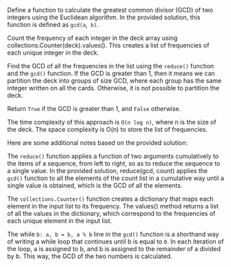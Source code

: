 ​Define a function to calculate the greatest common divisor (GCD) of two integers using the Euclidean algorithm. In the provided solution, this function is defined as `gcd(a`,` b)`.

Count the frequency of each integer in the deck array using collections.Counter(deck).values(). This creates a list of frequencies of each unique integer in the deck.

Find the GCD of all the frequencies in the list using the `reduce()` function and the `gcd()` function. If the GCD is greater than 1, then it means we can partition the deck into groups of size GCD, where each group has the same integer written on all the cards. Otherwise, it is not possible to partition the deck.

Return `True` if the GCD is greater than 1, and `False` otherwise.

The time complexity of this approach is `O(n log n)`, where n is the size of the deck. The space complexity is O(n) to store the list of frequencies.

Here are some additional notes based on the provided solution:

The `reduce()` function applies a function of two arguments cumulatively to the items of a sequence, from left to right, so as to reduce the sequence to a single value. In the provided solution, reduce(gcd, count) applies the `gcd()` function to all the elements of the count list in a cumulative way until a single value is obtained, which is the GCD of all the elements.

The `collections.Counter()` function creates a dictionary that maps each element in the input list to its frequency. The values() method returns a list of all the values in the dictionary, which correspond to the frequencies of each unique element in the input list.

The while `b: a, b = b, a % b` line in the `gcd()` function is a shorthand way of writing a while loop that continues until b is equal to `0`. In each iteration of the loop, a is assigned to b, and b is assigned to the remainder of a divided by b. This way, the GCD of the two numbers is calculated.
